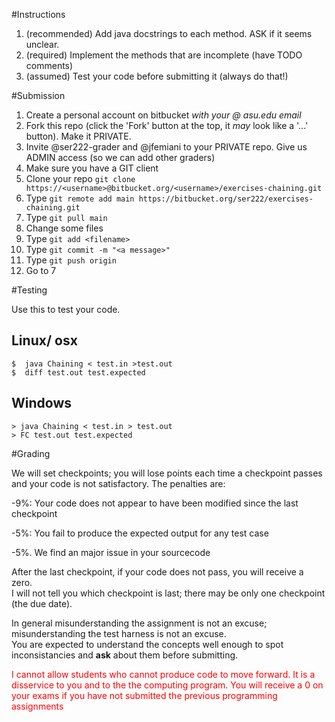 #Instructions

1. (recommended) Add java docstrings to each method. ASK if it seems unclear.
2. (required) Implement the methods that are incomplete (have TODO comments)
3. (assumed) Test your code before submitting it (always do that!)    

#Submission
1.  Create a personal account on bitbucket *with your @ asu.edu email*
2.  Fork this repo (click the 'Fork' button at the top, it _may_ look like a '...' button).  Make it PRIVATE.
3.  Invite @ser222-grader and @jfemiani to your PRIVATE repo. Give us ADMIN access (so we can add other graders)
4.  Make sure you have a GIT client
5.  Clone your repo `git clone https://<username>@bitbucket.org/<username>/exercises-chaining.git`
6.  Type `git remote add main https://bitbucket.org/ser222/exercises-chaining.git`
7.  Type `git pull main`
8.  Change some files
9.  Type `git add <filename>`
10. Type `git commit -m "<a message>"`
11. Type `git push origin`
12.  Go to 7

#Testing

Use this to test your code.

## Linux/ osx
```
$  java Chaining < test.in >test.out
$  diff test.out test.expected
```

## Windows 
```
> java Chaining < test.in > test.out
> FC test.out test.expected
```


#Grading

We will set checkpoints; you will lose points each time a checkpoint passes and your code is not satisfactory. 
The penalties are:

 -9%:  Your code does not appear to have been modified since the last checkpoint

 -5%:  You fail to produce the expected output for any test case

 -5%.  We find an major issue in your sourcecode 

After the last checkpoint, if your code does not pass, you will receive a zero.  
I will not tell you which checkpoint is last; there may be only one checkpoint (the due date). 


In general misunderstanding the assignment is not an excuse; misunderstanding the test harness is not an excuse.  
You are expected to understand the concepts well enough to spot inconsistancies and **ask** about them before
submitting. 

<font color="red">I cannot allow students who cannot produce code to move forward. 
It is a disservice to you and to the the computing program.
You will receive a 0 on your exams if you have not submitted the previous programming assignments
</font> 